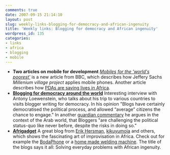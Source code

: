 ```yaml
---
comments: true
date: 2007-09-15 21:14:10
layout: post
slug: weekly-links-blogging-for-democracy-and-african-ingenuity
title: 'Weekly links: Blogging for democracy and African ingenuity'
wordpress_id: 135
categories:
- links
- africa
- blogging
- mobile
---
```







  * **Two articles on mobile for development**
[_Mobiles for the 'world's poorest'_](http://news.bbc.co.uk/1/hi/technology/6986804.stm) is a new article from BBC, which describes how Jeffery Sachs _Millenium village project_ applies mobile phones. Another article describes how [PDAs are saving lives in Africa](http://www.undispatch.com/archives/2007/09/how_pdas_are_sa.php).
  * **[Blogging for democracy around the world](http://www.globalvoicesonline.org/2007/08/22/blogging-for-democracy-around-the-world/)**
Interesting interview with Antony Loewenstein, who talks about his trip to various countries to visits blogger writing for democracy. In his opinion "Blogs have certainly democratised the political process, and allowed “average” citizens the chance to engage." In another [guardian commentary](http://commentisfree.guardian.co.uk/antony_loewenstein/2007/07/shifting_sands.html) he argues in the context of the Arab world, that Bloggers "are challenging the political status-quo like never before, despite the risks in doing so."
  * **[Afrigadget](http://www.afrigadget.com/)**
A great blog from [Erik Hersman](http://www.whiteafrican.com/), [kikuyumoja](http://blog.uhuru.de/) and others, which shows the fascinating art of improvisation in Africa. Check out for example the [BodaPhone](http://www.afrigadget.com/2007/09/10/the-bodaphone-in-uganda/) or a [home made welding machine](http://www.afrigadget.com/2007/06/03/home-made-welding-machine/). The title of the blogs says it all: Solving everyday problems with African ingenuity.
